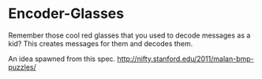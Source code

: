 Encoder-Glasses
===============

Remember those cool red glasses that you used to decode messages as a kid? This creates messages for them and decodes them.

An idea spawned from this spec. http://nifty.stanford.edu/2011/malan-bmp-puzzles/
